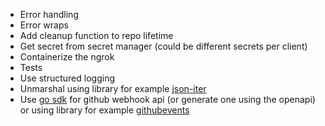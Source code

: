 - Error handling
- Error wraps
- Add cleanup function to repo lifetime
- Get secret from secret manager (could be different secrets per client)
- Containerize the ngrok
- Tests
- Use structured logging
- Unmarshal using library for example [json-iter](github.com/json-iterator/go)
- Use [go sdk](https://github.com/octokit/go-sdk/) for github webhook api
(or generate one using the openapi) or using library for example [githubevents](https://github.com/cbrgm/githubevents)
